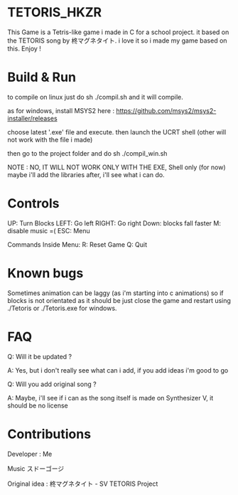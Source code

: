 # TETORIS_HKZR

This Game is a Tetris-like game i made in C for a school project. it based on the TETORIS song by 柊マグネタイト. i love it so i made my game based on this. Enjoy !

# Build & Run

to compile on linux just do sh ./compil.sh and it will compile.

as for windows, install MSYS2 here : https://github.com/msys2/msys2-installer/releases

choose latest '.exe' file and execute. then launch the UCRT shell (other will not work with the file i made)

then go to the project folder and do sh ./compil_win.sh

NOTE : NO, IT WILL NOT WORK ONLY WITH THE EXE, Shell only (for now) maybe i'll add the libraries after, i'll see what i can do.

# Controls
UP: Turn Blocks
LEFT: Go left
RIGHT: Go right
Down: blocks fall faster
M: disable music =(
ESC: Menu

Commands Inside Menu:
R: Reset Game
Q: Quit

# Known bugs
Sometimes animation can be laggy (as i'm starting into c animations) so if blocks is not orientated as it should be just close the game and restart using ./Tetoris or ./Tetoris.exe for windows.

# FAQ

Q: Will it be updated ?

A: Yes, but i don't really see what can i add, if you add ideas i'm good to go

Q: Will you add original song ?

A: Maybe, i'll see if i can as the song itself is made on Synthesizer V, it should be no license

# Contributions

Developer : Me

Music スドーゴージ

Original idea : 柊マグネタイト - SV TETORIS Project
